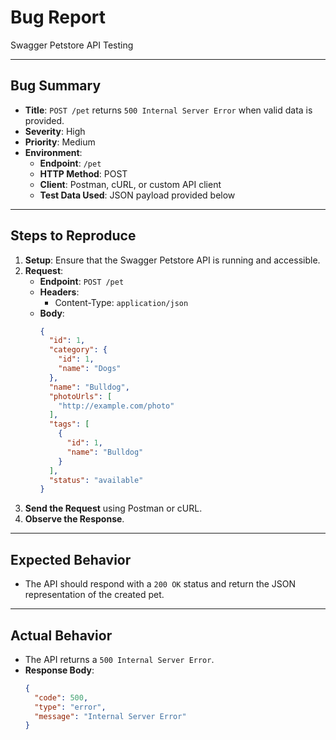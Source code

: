 # Bug Report

Swagger Petstore API Testing  

---

## Bug Summary

- **Title**: `POST /pet` returns `500 Internal Server Error` when valid data is provided.
- **Severity**: High
- **Priority**: Medium
- **Environment**:
  - **Endpoint**: `/pet`
  - **HTTP Method**: POST
  - **Client**: Postman, cURL, or custom API client
  - **Test Data Used**: JSON payload provided below

---

## Steps to Reproduce

1. **Setup**: Ensure that the Swagger Petstore API is running and accessible.
2. **Request**:
   - **Endpoint**: `POST /pet`
   - **Headers**: 
     - Content-Type: `application/json`
   - **Body**:
     ```json
     {
       "id": 1,
       "category": {
         "id": 1,
         "name": "Dogs"
       },
       "name": "Bulldog",
       "photoUrls": [
         "http://example.com/photo"
       ],
       "tags": [
         {
           "id": 1,
           "name": "Bulldog"
         }
       ],
       "status": "available"
     }
     ```
3. **Send the Request** using Postman or cURL.
4. **Observe the Response**.

---

## Expected Behavior

- The API should respond with a `200 OK` status and return the JSON representation of the created pet.

---

## Actual Behavior

- The API returns a `500 Internal Server Error`.
- **Response Body**:
  ```json
  {
    "code": 500,
    "type": "error",
    "message": "Internal Server Error"
  }
